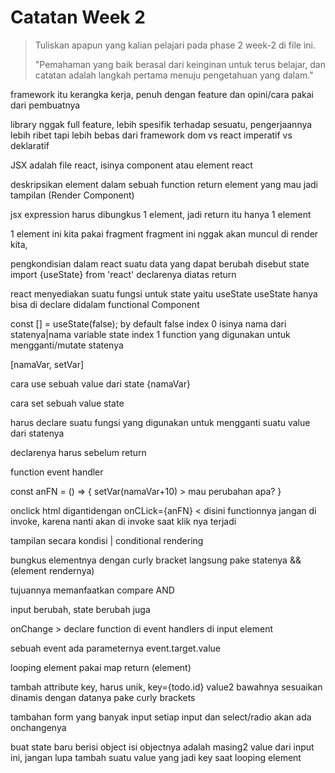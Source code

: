 # Catatan Week 2

> Tuliskan apapun yang kalian pelajari pada phase 2 week-2 di file ini.
>
> "Pemahaman yang baik berasal dari keinginan untuk terus belajar, dan catatan adalah langkah pertama menuju pengetahuan yang dalam."

framework itu kerangka kerja, penuh dengan feature dan opini/cara pakai dari pembuatnya

library nggak full feature, lebih spesifik terhadap sesuatu, pengerjaannya lebih ribet tapi lebih bebas dari framework
dom vs react
imperatif vs deklaratif

JSX adalah file react, isinya component atau element react

deskripsikan element dalam sebuah function
return element yang mau jadi tampilan (Render Component)

jsx expression harus dibungkus 1 element, jadi return itu hanya 1 element

1 element ini kita pakai fragment
fragment ini nggak akan muncul di render kita,

pengkondisian dalam react
suatu data yang dapat berubah disebut state
import {useState} from 'react'
declarenya diatas return

react menyediakan suatu fungsi untuk state yaitu useState
useState hanya bisa di declare didalam functional Component

const [] = useState(false); by default false
index 0 isinya nama dari statenya|nama variable state
index 1 function yang digunakan untuk mengganti/mutate statenya

[namaVar, setVar]

cara use sebuah value dari state
{namaVar}

cara set sebuah value state

harus declare suatu fungsi yang digunakan untuk mengganti suatu value dari statenya

declarenya harus sebelum return

function event handler

const anFN = () => {
setVar(namaVar+10) > mau perubahan apa?
}

onclick html digantidengan onCLick={anFN} < disini functionnya jangan di invoke, karena nanti akan di invoke saat klik nya terjadi

tampilan secara kondisi | conditional rendering

bungkus elementnya dengan curly bracket
langsung pake statenya && (element rendernya)

tujuannya memanfaatkan compare AND

input berubah, state berubah juga

onChange > declare function di event handlers
di input element

sebuah event ada parameternya
event.target.value

looping element pakai map
return (element)

tambah attribute key, harus unik, key={todo.id}
value2 bawahnya sesuaikan dinamis dengan datanya
pake curly brackets

tambahan form yang banyak input
setiap input dan select/radio akan ada onchangenya

buat state baru berisi object
isi objectnya adalah masing2 value dari input ini, jangan lupa tambah suatu value yang jadi key saat looping element
